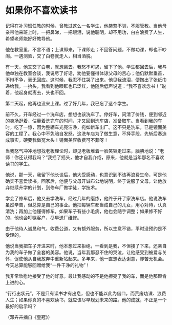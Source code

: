 # 如果你不喜欢读书

记得在补习班任教的时候，曾教过这么一名学生，他桀骜不驯，不服管教。当他母亲带他来班上时，一把鼻涕，一把眼泪，说他聪明，却不用功，白白浪费了人生，希望老师能好好教导他。

他在教室里，不言不语；上课即来，下课即走；不回答问题，不做功课，却也不吵闹。一遇测验，交了白卷就走人，相当洒脱。

有一天，他又交了白卷，就想离去。我怒不可遏，留下了他。学生都回去后，我与他单独在教室会谈，我说尽了好话，劝他要懂得体谅父母的苦心；他仍默默垂首，不辩不争，毫无回应。这时候，我忍不住哭了出来。他见我流泪，便掏出了张纸巾递给我。一抬头，我看到他眼眶也已泛红，他随后低声说道：“我不喜欢念书！”说着，他起身就离去，头也不回。

第二天起，他再也没来上课。过了好几年，我已忘了这个学生。

前不久，开车经过一个洗车店，想想也该洗车了。停好车，问清了价钱，便到邻近的卖场逛着，估量着洗完车的时间，才又回到洗车店，准备取车。当看到我的车时，吃了一惊，因为整辆车光亮洁净，宛如新车出厂。这不只是洗车，已是镜面美容的工程了。我心中不免暗自发怒，这洗车店为了做生意，不择手段，先斩后奏造成事实，硬要我做冤大头！镜面美容收费可不菲呀！

当我怒气冲冲地想找老板理论时，却见老板堆着一脸笑容走过来，腼腆地说：“老师！你还认得我吗？”我摇了摇头，他才自我介绍，原来，他就是当年那名不喜欢读书的学生。

他说，那一天，我留下他长谈后，他大受感动，也意识到不该再浪费生命，可是他确实不喜爱读书。回家后，他便与父母开诚布公地说明，终于说服了父母，让他放弃继续升学的计划，到修车厂做学徒，学技术。

学会了修车后，他又去学洗车，经过几年的磨炼，他终于开了家洗车店。他说洗车虽然辛苦，但总算是自己的事业。他把每辆车都当成自己的儿女，用心对待，认真清洗；再加上他懂得修车，如果车子有些小毛病，他也会随手调整；如果修不好的，他也会叮嘱客户，尽早送厂维修。

由于他待人诚恳和气，收费公道，又有额外服务，所以生意不错，平时没预约是不受理的。

他说当我把车子开进来时，他本想过来拒绝，一看到是我，不但接了下来，还亲自为我的车子做了全套的美容。他说，当年我那忍不住的哭泣，让他感受到被爱与关怀，促使他从自我放弃中重新站起来。多年来，他一直想表达谢意，却苦无机会。今天总算能够回赠给我“一件干净的礼物”！

我非常欣慰地接受了他的好意。最让我感动的不是他擦亮了我的车，而是他那颗肯上进的心。

“行行出状元”，不是只有读书才有出息，但也不能以此为借口，而荒废功课、浪费人生；如果你真的不喜欢读书，就应该尽早规划未来的路。他的成就，不正是一个最好的启示吗？

（邓卉卉摘自《皇冠》）